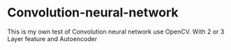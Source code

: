 # Convolution-neural-network
This is my own test of Convolution neural network use OpenCV. With 2 or 3 Layer feature and Autoencoder
